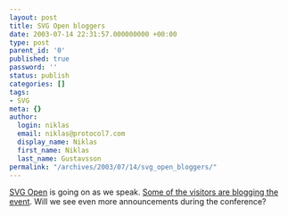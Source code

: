 ```yaml
---
layout: post
title: SVG Open bloggers
date: 2003-07-14 22:31:57.000000000 +00:00
type: post
parent_id: '0'
published: true
password: ''
status: publish
categories: []
tags:
- SVG
meta: {}
author:
  login: niklas
  email: niklas@protocol7.com
  display_name: Niklas
  first_name: Niklas
  last_name: Gustavsson
permalink: "/archives/2003/07/14/svg_open_bloggers/"
---
```

[SVG Open](http://www.svgopen.org/) is going on as we speak. [Some of the visitors are blogging the event](http://www.protocol7.com/svg-wiki/ow.asp?SvgOpenBloggers). Will we see even more announcements during the conference?

